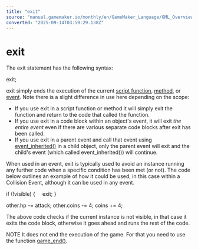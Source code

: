 ```yaml
---
title: "exit"
source: "manual.gamemaker.io/monthly/en/GameMaker_Language/GML_Overview/Language_Features/exit.htm"
converted: "2025-09-14T03:59:29.138Z"
---
```


# exit

The exit statement has the following syntax:

exit;

exit simply ends the execution of the current [script function](../Script_Functions.md), [method](../Method_Variables.md), or [event](../../../The_Asset_Editors/Object_Properties/Object_Events.md). Note there is a slight difference in use here depending on the scope:

-   If you use exit in a script function or method it will simply exit the function and return to the code that called the function.
-   If you use exit in a code block within an object's event, it will exit _the entire event_ even if there are various separate code blocks after exit has been called.
-   If you use exit in a parent event and call that event using [event\_inherited()](../../GML_Reference/Asset_Management/Objects/Object_Events/event_inherited.md) in a child object, only the parent event will exit and the child's event (which called event\_inherited()) will continue.

When used in an event, exit is typically used to avoid an instance running any further code when a specific condition has been met (or not). The code below outlines an example of how it could be used, in this case within a Collision Event, although it can be used in any event.

if (!visible)
{
    exit;
}

other.hp -= attack;
other.coins -= 4;
coins += 4;

The above code checks if the current instance is not visible, in that case it exits the code block, otherwise it goes ahead and runs the rest of the code.

NOTE It does not end the execution of the game. For that you need to use the function [game\_end()](../../GML_Reference/General_Game_Control/game_end.md).